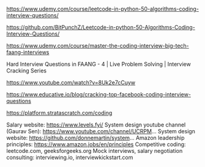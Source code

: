 
https://www.udemy.com/course/leetcode-in-python-50-algorithms-coding-interview-questions/

https://github.com/BitPunchZ/Leetcode-in-python-50-Algorithms-Coding-Interview-Questions/

https://www.udemy.com/course/master-the-coding-interview-big-tech-faang-interviews

Hard Interview Questions in FAANG - 4 | Live Problem Solving | Interview Cracking Series

https://www.youtube.com/watch?v=8Uk2e7cCuyw


https://www.educative.io/blog/cracking-top-facebook-coding-interview-questions

https://platform.stratascratch.com/coding


Salary website: https://www.levels.fyi/
System design youtube channel (Gaurav Sen): https://www.youtube.com/channel/UCRPM...
System design website: https://github.com/donnemartin/system...
Amazon leadership principles: https://www.amazon.jobs/en/principles
Competitive coding:  leetcode.com, geeksforgeeks.org
Mock interviews, salary negotiation consulting:  interviewing.io, interviewkickstart.com
